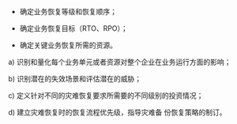 * 确定业务恢复等级和恢复顺序；

* 确定业务恢复目标（RTO、RPO）；

* 确定关键业务恢复所需的资源。

a\)	识别和量化每个业务单元或者资源对整个企业在业务运行方面的影响；

b\)	识别潜在的失效场景和评估潜在的威胁；

c\)	定义针对不同的灾难恢复要求所需要的不同级别的投资情况；

d\)	建立灾难恢复时的恢复流程优先级，指导灾难备 份恢复策略的制订。

